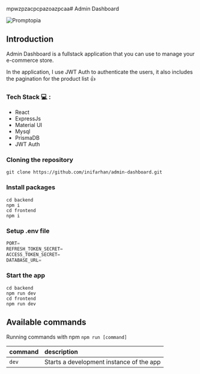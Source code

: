 mpwzpzacpcpazoazpcaa# Admin Dashboard

![Promptopia](https://i.postimg.cc/pxq0Bg0T/Admin-dashboard.png)

## Introduction
Admin Dashboard is a fullstack application that you can use to manage your e-commerce store.

In the application, I use JWT Auth to authenticate the users, it also includes the pagination for the product list 👍

### Tech Stack 💻 :
- React
- ExpressJs
- Material UI
- Mysql
- PrismaDB
- JWT Auth

### Cloning the repository

```shell
git clone https://github.com/inifarhan/admin-dashboard.git
```

### Install packages

```shell
cd backend
npm i
cd frontend
npm i
```

### Setup .env file


```js
PORT=
REFRESH_TOKEN_SECRET=
ACCESS_TOKEN_SECRET=
DATABASE_URL=
```

### Start the app

```shell
cd backend
npm run dev
cd frontend
npm run dev
```

## Available commands

Running commands with npm `npm run [command]`

| command         | description                              |
| :-------------- | :--------------------------------------- |
| `dev`           | Starts a development instance of the app |
